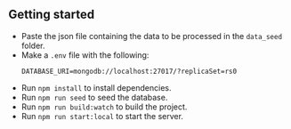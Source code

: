 ## Getting started

- Paste the json file containing the data to be processed in the `data_seed` folder.
- Make a `.env` file with the following:
  ```
  DATABASE_URI=mongodb://localhost:27017/?replicaSet=rs0
  ```
- Run `npm install` to install dependencies.
- Run `npm run seed` to seed the database.
- Run `npm run build:watch` to build the project.
- Run `npm run start:local` to start the server.

